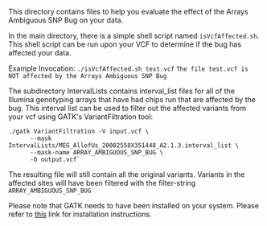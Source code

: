 This directory contains files to help you evaluate the effect of the Arrays Ambiguous SNP Bug on your data.

In the main directory, there is a simple shell script named `isVcfAffected.sh`.
This shell script can be run upon your VCF to determine if the bug has affected your data.

Example Invocation:
`./isVcfAffected.sh test.vcf`
`The file test.vcf is NOT affected by the Arrays Ambiguous SNP Bug`

The subdirectory IntervalLists contains interval_list files for all of the Illumina genotyping arrays that 
have had chips run that are affected by the bug.  This interval list can be used to filter out the affected variants from your vcf using GATK's VariantFiltration tool:

    ./gatk VariantFiltration -V input.vcf \
          --mask IntervalLists/MEG_AllofUs_20002558X351448_A2.1.3.interval_list \
          --mask-name ARRAY_AMBIGUOUS_SNP_BUG \
          -O output.vcf`

The resulting file will still contain all the original variants. Variants in the affected sites will have been filtered with the filter-string `ARRAY_AMBIGUOUS_SNP_BUG`

Please note that GATK needs to have been installed on your system. Please refer to [this](https://software.broadinstitute.org/gatk/documentation/quickstart.php) link for installation instructions.
